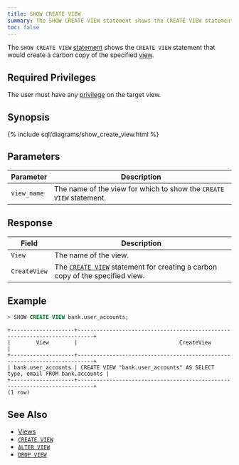 ```yaml
---
title: SHOW CREATE VIEW
summary: The SHOW CREATE VIEW statement shows the CREATE VIEW statement that would create a carbon copy of the specified view. 
toc: false
---
```


The `SHOW CREATE VIEW` [statement](sql-statements.html) shows the `CREATE VIEW` statement that would create a carbon copy of the specified [view](views.html).

<div id="toc"></div>

## Required Privileges

The user must have any [privilege](privileges.html) on the target view.

## Synopsis

{% include sql/diagrams/show_create_view.html %}

## Parameters

Parameter | Description
----------|------------
`view_name` | The name of the view for which to show the `CREATE VIEW` statement.

## Response

Field | Description
------|------------
`View` | The name of the view.
`CreateView` | The [`CREATE VIEW`](create-view.html) statement for creating a carbon copy of the specified view. 

## Example

~~~ sql
> SHOW CREATE VIEW bank.user_accounts;
~~~

~~~
+--------------------+---------------------------------------------------------------------------+
|        View        |                                CreateView                                 |
+--------------------+---------------------------------------------------------------------------+
| bank.user_accounts | CREATE VIEW "bank.user_accounts" AS SELECT type, email FROM bank.accounts |
+--------------------+---------------------------------------------------------------------------+
(1 row)
~~~

## See Also

- [Views](views.html)
- [`CREATE VIEW`](create-view.html)
- [`ALTER VIEW`](alter-view.html)
- [`DROP VIEW`](drop-view.html)
